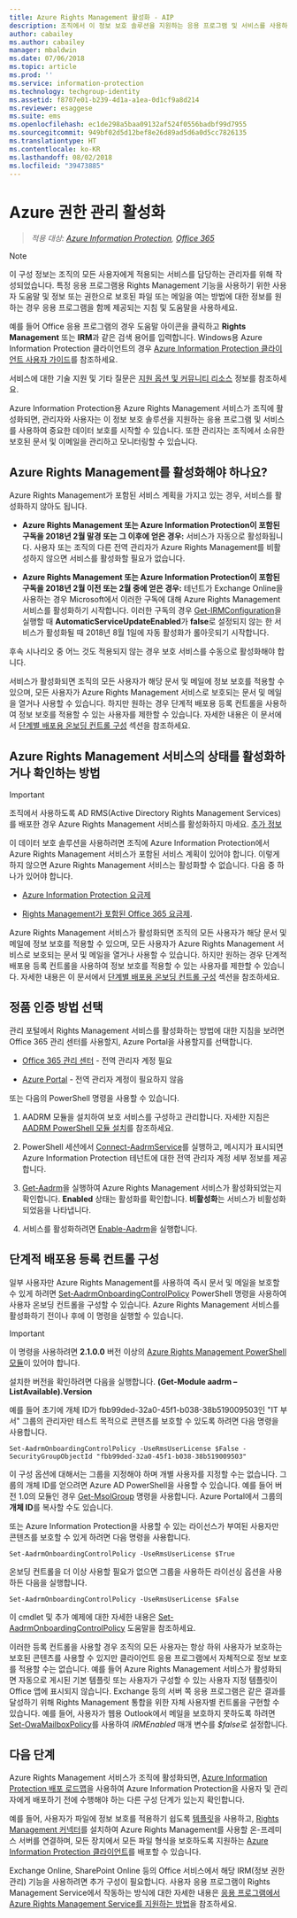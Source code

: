```yaml
---
title: Azure Rights Management 활성화 - AIP
description: 조직에서 이 정보 보호 솔루션을 지원하는 응용 프로그램 및 서비스를 사용하여 문서 및 전자 메일 보호를 시작할 수 있도록 하려면 Azure Rights Management 서비스를 활성화해야 합니다.
author: cabailey
ms.author: cabailey
manager: mbaldwin
ms.date: 07/06/2018
ms.topic: article
ms.prod: ''
ms.service: information-protection
ms.technology: techgroup-identity
ms.assetid: f8707e01-b239-4d1a-a1ea-0d1cf9a8d214
ms.reviewer: esaggese
ms.suite: ems
ms.openlocfilehash: ec1de298a5baa09132af524f0556badbf99d7955
ms.sourcegitcommit: 949bf02d5d12bef8e26d89ad5d6a0d5cc7826135
ms.translationtype: HT
ms.contentlocale: ko-KR
ms.lasthandoff: 08/02/2018
ms.locfileid: "39473885"
---
```

# <a name="activating-azure-rights-management"></a>Azure 권한 관리 활성화

>*적용 대상: [Azure Information Protection](https://azure.microsoft.com/pricing/details/information-protection), [Office 365](http://download.microsoft.com/download/E/C/F/ECF42E71-4EC0-48FF-AA00-577AC14D5B5C/Azure_Information_Protection_licensing_datasheet_EN-US.pdf)*

> [!NOTE]
> 이 구성 정보는 조직의 모든 사용자에게 적용되는 서비스를 담당하는 관리자를 위해 작성되었습니다. 특정 응용 프로그램용 Rights Management 기능을 사용하기 위한 사용자 도움말 및 정보 또는 권한으로 보호된 파일 또는 메일을 여는 방법에 대한 정보를 원하는 경우 응용 프로그램을 함께 제공되는 지침 및 도움말을 사용하세요.
>
> 예를 들어 Office 응용 프로그램의 경우 도움말 아이콘을 클릭하고 **Rights Management** 또는 **IRM**과 같은 검색 용어를 입력합니다. Windows용 Azure Information Protection 클라이언트의 경우 [Azure Information Protection 클라이언트 사용자 가이드](../rms-client/client-user-guide.md)를 참조하세요.
>
> 서비스에 대한 기술 지원 및 기타 질문은 [지원 옵션 및 커뮤니티 리소스](../information-support.md#support-options-and-community-resources) 정보를 참조하세요.

Azure Information Protection용 Azure Rights Management 서비스가 조직에 활성화되면, 관리자와 사용자는 이 정보 보호 솔루션을 지원하는 응용 프로그램 및 서비스를 사용하여 중요한 데이터 보호를 시작할 수 있습니다. 또한 관리자는 조직에서 소유한 보호된 문서 및 이메일을 관리하고 모니터링할 수 있습니다. 


## <a name="do-you-need-to-activate-azure-rights-management"></a>Azure Rights Management를 활성화해야 하나요?

Azure Rights Management가 포함된 서비스 계획을 가지고 있는 경우, 서비스를 활성화하지 않아도 됩니다.

- **Azure Rights Management 또는 Azure Information Protection이 포함된 구독을 2018년 2월 말경 또는 그 이후에 얻은 경우:** 서비스가 자동으로 활성화됩니다. 사용자 또는 조직의 다른 전역 관리자가 Azure Rights Management를 비활성하지 않으면 서비스를 활성화할 필요가 없습니다.

- **Azure Rights Management 또는 Azure Information Protection이 포함된 구독을 2018년 2월 이전 또는 2월 중에 얻은 경우:** 테넌트가 Exchange Online을 사용하는 경우 Microsoft에서 이러한 구독에 대해 Azure Rights Management 서비스를 활성화하기 시작합니다. 이러한 구독의 경우 [Get-IRMConfiguration](/powershell/module/exchange/encryption-and-certificates/get-irmconfiguration?view=exchange-ps)을 실행할 때 **AutomaticServiceUpdateEnabled**가 **false**로 설정되지 않는 한 서비스가 활성화될 때 2018년 8월 1일에 자동 활성화가 롤아웃되기 시작합니다. 

후속 시나리오 중 어느 것도 적용되지 않는 경우 보호 서비스를 수동으로 활성화해야 합니다. 

서비스가 활성화되면 조직의 모든 사용자가 해당 문서 및 메일에 정보 보호를 적용할 수 있으며, 모든 사용자가 Azure Rights Management 서비스로 보호되는 문서 및 메일을 열거나 사용할 수 있습니다. 하지만 원하는 경우 단계적 배포용 등록 컨트롤을 사용하여 정보 보호를 적용할 수 있는 사용자를 제한할 수 있습니다. 자세한 내용은 이 문서에서 [단계별 배포용 온보딩 컨트롤 구성](#configuring-onboarding-controls-for-a-phased-deployment) 섹션을 참조하세요.

## <a name="how-to-activate-or-confirm-the-status-of-the-azure-rights-management-service"></a>Azure Rights Management 서비스의 상태를 활성화하거나 확인하는 방법 

> [!IMPORTANT]
> 조직에서 사용하도록 AD RMS(Active Directory Rights Management Services)를 배포한 경우 Azure Rights Management 서비스를 활성화하지 마세요. [추가 정보](prepare-environment-adrms.md)

이 데이터 보호 솔루션을 사용하려면 조직에 Azure Information Protection에서 Azure Rights Management 서비스가 포함된 서비스 계획이 있어야 합니다. 이렇게 하지 않으면 Azure Rights Management 서비스는 활성화할 수 없습니다. 다음 중 하나가 있어야 합니다.

- [Azure Information Protection 요금제](https://www.microsoft.com/cloud-platform/azure-information-protection-pricing) 

- [Rights Management가 포함된 Office 365 요금제](http://download.microsoft.com/download/E/C/F/ECF42E71-4EC0-48FF-AA00-577AC14D5B5C/Azure_Information_Protection_licensing_datasheet_EN-US.pdf).

Azure Rights Management 서비스가 활성화되면 조직의 모든 사용자가 해당 문서 및 메일에 정보 보호를 적용할 수 있으며, 모든 사용자가 Azure Rights Management 서비스로 보호되는 문서 및 메일을 열거나 사용할 수 있습니다. 하지만 원하는 경우 단계적 배포용 등록 컨트롤을 사용하여 정보 보호를 적용할 수 있는 사용자를 제한할 수 있습니다. 자세한 내용은 이 문서에서 [단계별 배포용 온보딩 컨트롤 구성](#configuring-onboarding-controls-for-a-phased-deployment) 섹션을 참조하세요.

## <a name="choosing-your-activation-method"></a>정품 인증 방법 선택

관리 포털에서 Rights Management 서비스를 활성화하는 방법에 대한 지침을 보려면 Office 365 관리 센터를 사용할지, Azure Portal을 사용할지를 선택합니다.

- [Office 365 관리 센터](activate-office365.md) - 전역 관리자 계정 필요

- [Azure Portal](activate-azure.md) - 전역 관리자 계정이 필요하지 않음

또는 다음의 PowerShell 명령을 사용할 수 있습니다.

1. AADRM 모듈을 설치하여 보호 서비스를 구성하고 관리합니다. 자세한 지침은 [AADRM PowerShell 모듈 설치](../deploy-use/install-powershell.md)를 참조하세요.

2. PowerShell 세션에서 [Connect-AadrmService](/powershell/module/aadrm/connect-aadrmservice)를 실행하고, 메시지가 표시되면 Azure Information Protection 테넌트에 대한 전역 관리자 계정 세부 정보를 제공합니다.

3. [Get-Aadrm](/powershell/aadrm/vlatest/get-aadrm)을 실행하여 Azure Rights Management 서비스가 활성화되었는지 확인합니다. **Enabled** 상태는 활성화를 확인합니다. **비활성화**는 서비스가 비활성화되었음을 나타냅니다.

4. 서비스를 활성화하려면 [Enable-Aadrm](/powershell/aadrm/vlatest/enable-aadrm)을 실행합니다.

## <a name="configuring-onboarding-controls-for-a-phased-deployment"></a>단계적 배포용 등록 컨트롤 구성
일부 사용자만 Azure Rights Management를 사용하여 즉시 문서 및 메일을 보호할 수 있게 하려면 [Set-AadrmOnboardingControlPolicy](/powershell/module/aadrm/set-aadrmonboardingcontrolpolicy) PowerShell 명령을 사용하여 사용자 온보딩 컨트롤을 구성할 수 있습니다. Azure Rights Management 서비스를 활성화하기 전이나 후에 이 명령을 실행할 수 있습니다.

> [!IMPORTANT]
> 이 명령을 사용하려면 **2.1.0.0** 버전 이상의 [Azure Rights Management PowerShell 모듈](https://go.microsoft.com/fwlink/?LinkId=257721)이 있어야 합니다.
>
> 설치한 버전을 확인하려면 다음을 실행합니다. **(Get-Module aadrm –ListAvailable).Version**

예를 들어 초기에 개체 ID가 fbb99ded-32a0-45f1-b038-38b519009503인 "IT 부서" 그룹의 관리자만 테스트 목적으로 콘텐츠를 보호할 수 있도록 하려면 다음 명령을 사용합니다.

```
Set-AadrmOnboardingControlPolicy -UseRmsUserLicense $False -SecurityGroupObjectId "fbb99ded-32a0-45f1-b038-38b519009503"
```

이 구성 옵션에 대해서는 그룹을 지정해야 하며 개별 사용자를 지정할 수는 없습니다. 그룹의 개체 ID를 얻으려면 Azure AD PowerShell을 사용할 수 있습니다. 예를 들어 버전 1.0의 모듈인 경우 [Get-MsolGroup](/powershell/msonline/v1/get-msolgroup) 명령을 사용합니다. Azure Portal에서 그룹의 **개체 ID**를 복사할 수도 있습니다.

또는 Azure Information Protection을 사용할 수 있는 라이선스가 부여된 사용자만 콘텐츠를 보호할 수 있게 하려면 다음 명령을 사용합니다.

```
Set-AadrmOnboardingControlPolicy -UseRmsUserLicense $True
```

온보딩 컨트롤을 더 이상 사용할 필요가 없으면 그룹을 사용하든 라이선싱 옵션을 사용하든 다음을 실행합니다.

```
Set-AadrmOnboardingControlPolicy -UseRmsUserLicense $False
```

이 cmdlet 및 추가 예제에 대한 자세한 내용은 [Set-AadrmOnboardingControlPolicy](/powershell/aadrm/vlatest/set-aadrmonboardingcontrolpolicy) 도움말을 참조하세요.

이러한 등록 컨트롤을 사용할 경우 조직의 모든 사용자는 항상 하위 사용자가 보호하는 보호된 콘텐츠를 사용할 수 있지만 클라이언트 응용 프로그램에서 자체적으로 정보 보호를 적용할 수는 없습니다. 예를 들어 Azure Rights Management 서비스가 활성화되면 자동으로 게시된 기본 템플릿 또는 사용자가 구성할 수 있는 사용자 지정 템플릿이 Office 앱에 표시되지 않습니다. Exchange 등의 서버 쪽 응용 프로그램은 같은 결과를 달성하기 위해 Rights Management 통합을 위한 자체 사용자별 컨트롤을 구현할 수 있습니다. 예를 들어, 사용자가 웹용 Outlook에서 메일을 보호하지 못하도록 하려면 [Set-OwaMailboxPolicy](/powershell/module/exchange/client-access/set-owamailboxpolicy?view=exchange-ps)를 사용하여 *IRMEnabled* 매개 변수를 *$false*로 설정합니다.


## <a name="next-steps"></a>다음 단계
Azure Rights Management 서비스가 조직에 활성화되면, [Azure Information Protection 배포 로드맵](../plan-design/deployment-roadmap.md)을 사용하여 Azure Information Protection을 사용자 및 관리자에게 배포하기 전에 수행해야 하는 다른 구성 단계가 있는지 확인합니다. 

예를 들어, 사용자가 파일에 정보 보호를 적용하기 쉽도록 [템플릿](configure-policy-templates.md)을 사용하고, [Rights Management 커넥터](deploy-rms-connector.md)를 설치하여 Azure Rights Management를 사용할 온-프레미스 서버를 연결하며, 모든 장치에서 모든 파일 형식을 보호하도록 지원하는 [Azure Information Protection 클라이언트](../rms-client/aip-client.md)를 배포할 수 있습니다. 

Exchange Online, SharePoint Online 등의 Office 서비스에서 해당 IRM(정보 권한 관리) 기능을 사용하려면 추가 구성이 필요합니다. 사용자 응용 프로그램이 Rights Management Service에서 작동하는 방식에 대한 자세한 내용은 [응용 프로그램에서 Azure Rights Management Service를 지원하는 방법](../applications-support.md)을 참조하세요.



